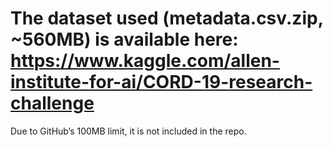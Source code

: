 # The dataset used (metadata.csv.zip, ~560MB) is available here: https://www.kaggle.com/allen-institute-for-ai/CORD-19-research-challenge 
Due to GitHub’s 100MB limit, it is not included in the repo.
